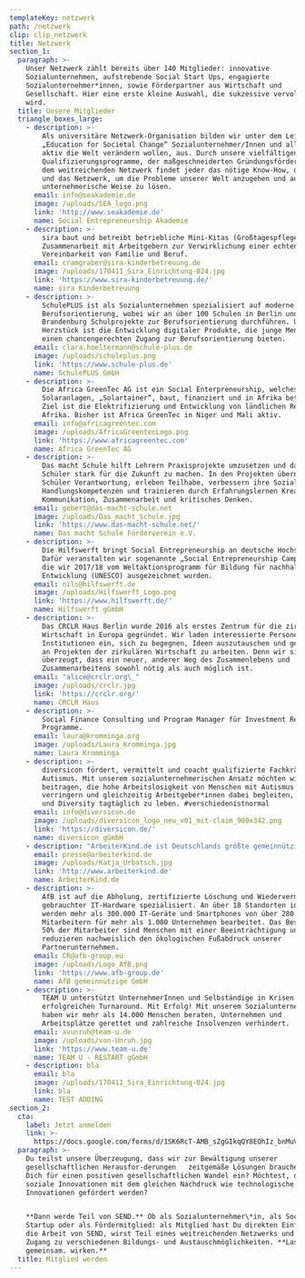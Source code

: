 ```yaml
---
templateKey: netzwerk
path: /netzwerk
clip: clip_netzwerk
title: Netzwerk
section_1:
  paragraph: >-
    Unser Netzwerk zählt bereits über 140 Mitglieder: innovative
    Sozialunternehmen, aufstrebende Social Start Ups, engagierte
    Sozialunternehmer*innen, sowie Förderpartner aus Wirtschaft und
    Gesellschaft. Hier eine erste kleine Auswahl, die sukzessive vervollständigt
    wird.
  title: Unsere Mitglieder
  triangle_boxes_large:
    - description: >-
        Als universitäre Netzwerk-Organisation bilden wir unter dem Leitspruch
        „Education for Societal Change“ Sozialunternehmer/Innen und alle, die
        aktiv die Welt verändern wollen, aus. Durch unsere vielfältigen
        Qualifizierungsprogramme, der maßgeschneiderten Gründungsförderung und
        dem weitreichenden Netzwerk findet jeder das nötige Know-How, die Tools
        und das Netzwerk, um die Probleme unserer Welt anzugehen und auf
        unternehmerische Weise zu lösen.
      email: info@seakademie.de
      image: /uploads/SEA_logo.png
      link: 'http://www.seakademie.de'
      name: Social Entrepreneurship Akademie
    - description: >-
        sira baut und betreibt betriebliche Mini-Kitas (Großtagespflegen) in
        Zusammenarbeit mit Arbeitgebern zur Verwirklichung einer echten
        Vereinbarkeit von Familie und Beruf.
      email: cramgraber@sira-kinderbetreuung.de
      image: /uploads/170411_Sira_Einrichtung-024.jpg
      link: 'https://www.sira-kinderbetreuung.de/'
      name: sira Kinderbetreuung
    - description: >-
        SchulePLUS ist als Sozialunternehmen spezialisiert auf moderne
        Berufsorientierung, wobei wir an über 100 Schulen in Berlin und
        Brandenburg Schulprojekte zur Berufsorientierung durchführen. Unser
        Herzstück ist die Entwicklung digitaler Produkte, die junge Menschen
        einen chancengerechten Zugang zur Berufsorientierung bieten.
      email: clara.hoeltermann@schule-plus.de
      image: /uploads/schuleplus.png
      link: 'https://www.schule-plus.de'
      name: SchulePLUS GmbH
    - description: >-
        Die Africa GreenTec AG ist ein Social Enterpreneurship, welches mobile
        Solaranlagen, „Solartainer“, baut, finanziert und in Afrika betreibt.
        Ziel ist die Elektrifizierung und Entwicklung von ländlichen Regionen in
        Afrika. Bisher ist Africa GreenTec in Niger und Mali aktiv.
      email: info@africagreentec.com
      image: /uploads/AfricaGreentecLogo.png
      link: 'https://www.africagreentec.com'
      name: Africa GreenTec AG
    - description: >-
        Das macht Schule hilft Lehrern Praxisprojekte umzusetzen und damit
        Schüler stark für die Zukunft zu machen. In den Projekten übernehmen
        Schüler Verantwortung, erleben Teilhabe, verbessern ihre Sozial- und
        Handlungskompetenzen und trainieren durch Erfahrungslernen Kreativität,
        Kommunikation, Zusammenarbeit und kritisches Denken.
      email: gebert@das-macht-schule.net
      image: /uploads/Das_macht_Schule.jpg
      link: 'https://www.das-macht-schule.net/'
      name: Das macht Schule Förderverein e.V.
    - description: >-
        Die Hilfswerft bringt Social Entrepreneurship an deutsche Hochschulen!
        Dafür veranstalten wir sogenannte „Social Entrepreneurship Camps“, für
        die wir 2017/18 vom Weltaktionsprogramm für Bildung für nachhaltige
        Entwicklung (UNESCO) ausgezeichnet wurden.
      email: nils@hilfswerft.de
      image: /uploads/Hilfswerft_Logo.png
      link: 'https://www.hilfswerft.de/'
      name: Hilfswerft gGmbH
    - description: >-
        Das CRCLR Haus Berlin wurde 2016 als erstes Zentrum für die zirkuläre
        Wirtschaft in Europa gegründet. Wir laden interessierte Personen und
        Institutionen ein, sich zu begegnen, Ideen auszutauschen und gemeinsam
        an Projekten der zirkulären Wirtschaft zu arbeiten. Denn wir sind davon
        überzeugt, dass ein neuer, anderer Weg des Zusammenlebens und
        Zusammenarbeitens sowohl nötig als auch möglich ist.
      email: "alice@crclr.org\_"
      image: /uploads/crclr.jpg
      link: 'https://crclr.org/'
      name: CRCLR Haus
    - description: >-
        Social Finance Consulting und Program Manager für Investment Readiness
        Programme.
      email: laura@kromminga.org
      image: /uploads/Laura_Kromminga.jpg
      name: Laura Kromminga
    - description: >-
        diversicon fördert, vermittelt und coacht qualifizierte Fachkräfte mit
        Autismus. Mit unserem sozialunternehmerischen Ansatz möchten wir dazu
        beitragen, die hohe Arbeitslosigkeit von Menschen mit Autismus zu
        verringern und gleichzeitig Arbeitgeber*innen dabei begleiten, Inklusion
        und Diversity tagtäglich zu leben. #verschiedenistnormal
      email: info@diversicon.de
      image: /uploads/diversicon_logo_neu_v01_mit-claim_900x342.png
      link: 'https://diversicon.de/'
      name: diversicon gGmbH
    - description: "ArbeiterKind.de ist Deutschlands größte gemeinnützige, spendenfinanzierte Organisation für Studierende der ersten Generation.\_Wir ermutigen Schülerinnen und Schüler aus Familien ohne Hochschulerfahrung dazu, als erste in ihrer Familie zu studieren. 6.000 Ehrenamtliche engagierten sich bundesweit in 75 lokalen ArbeiterKind.de-Gruppen, um Schülerinnen und Schüler über die Möglichkeit eines Studiums zu informieren und sie auf ihrem Weg vom Studieneinstieg bis zum erfolgreichen Studienabschluss und Berufseinstieg zu unterstützen."
      email: presse@arbeiterkind.de
      image: /uploads/Katja_Urbatsch.jpg
      link: 'http://www.arbeiterkind.de'
      name: ArbeiterKind.de
    - description: >-
        AfB ist auf die Abholung, zertifizierte Löschung und Wiedervermarktung
        gebrauchter IT-Hardware spezialisiert. An über 18 Standorten in Europa
        werden mehr als 300.000 IT-Geräte und Smartphones von über 280
        Mitarbeitern für mehr als 1.000 Unternehmen bearbeitet. Das Besondere:
        50% der Mitarbeiter sind Menschen mit einer Beeinträchtigung und wir
        reduzieren nachweislich den ökologischen Fußabdruck unserer
        Partnerunternehmen.
      email: CR@afb-group.eu
      image: /uploads/Logo_AfB.png
      link: 'https://www.afb-group.de'
      name: AfB gemeinnützige GmbH
    - description: >-
        TEAM U unterstützt UnternehmerInnen und Selbständige in Krisen beim
        erfolgreichen Turnaround. Mit Erfolg! Mit unserem Sozialunternehmen
        haben wir mehr als 14.000 Menschen beraten, Unternehmen und
        Arbeitsplätze gerettet und zahlreiche Insolvenzen verhindert.
      email: avunruh@team-u.de
      image: /uploads/von-Unruh.jpg
      link: 'https://www.team-u.de'
      name: TEAM U - RESTART gGmbH
    - description: bla
      email: bla
      image: /uploads/170411_Sira_Einrichtung-024.jpg
      link: bla
      name: TEST ADDING
section_2:
  cta:
    label: Jetzt anmelden
    link: >-
      https://docs.google.com/forms/d/1SK6RcT-AMB_sZgGIkqQY8EOhIz_bnMuVSuJ7zCmd4Mg/viewform?edit_requested=true
  paragraph: >-
    Du teilst unsere Überzeugung, dass wir zur Bewältigung unserer
    gesellschaftlichen Herausfor-derungen   zeitgemäße Lösungen brauchen? Setzt
    Dich für einen positiven gesellschaftlichen Wandel ein? Möchtest, dass
    soziale Innovationen mit dem gleichen Nachdruck wie technologische
    Innovationen gefördert werden?


    **Dann werde Teil von SEND.** Ob als Sozialunternehmer\*in, als Social
    Startup oder als Fördermitglied: als Mitglied hast Du direkten Einfluss auf
    die Arbeit von SEND, wirst Teil eines weitreichenden Netzwerks und erhältst
    Zugang zu verschiedenen Bildungs- und Austauschmöglichkeiten. **Lass uns
    gemeinsam. wirken.**
  title: Mitglied werden
---
```


